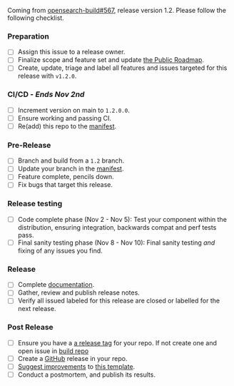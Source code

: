 Coming from [opensearch-build#567](https://github.com/opensearch-project/opensearch-build/issues/567), release version 1.2. Please follow the following checklist.

### Preparation

- [ ] Assign this issue to a release owner.
- [ ] Finalize scope and feature set and update [the Public Roadmap](https://github.com/orgs/opensearch-project/projects/1).
- [ ] Create, update, triage and label all features and issues targeted for this release with `v1.2.0`.

### CI/CD - _Ends Nov 2nd_

- [ ] Increment version on main to `1.2.0.0`.
- [ ] Ensure working and passing CI.
- [ ] Re(add) this repo to the [manifest](https://github.com/opensearch-project/opensearch-build/blob/main/manifests/1.2.0).

### Pre-Release

- [ ] Branch and build from a `1.2` branch.
- [ ] Update your branch in the [manifest](https://github.com/opensearch-project/opensearch-build/blob/main/manifests/1.2.0).
- [ ] Feature complete, pencils down.
- [ ] Fix bugs that target this release.

### Release testing
- [ ] Code complete phase (Nov 2 - Nov 5): Test your component within the distribution, ensuring integration, backwards compat and perf tests pass.
- [ ] Final sanity testing phase (Nov 8 - Nov 10): Final sanity testing *and* fixing of any issues you find.

### Release

- [ ] Complete [documentation](https://github.com/opensearch-project/documentation-website).
- [ ] Gather, review and publish release notes.
- [ ] Verify all issued labeled for this release are closed or labelled for the next release.

### Post Release

- [ ] Ensure you have a [a release tag](https://github.com/opensearch-project/.github/blob/main/RELEASING.md#tagging) for your repo. If not create one and open issue in [build repo](https://github.com/opensearch-project/opensearch-build/issues)
- [ ] Create a [GitHub](https://docs.github.com/en/repositories/releasing-projects-on-github/managing-releases-in-a-repository#creating-a-release) release in your repo.
- [ ] [Suggest improvements](https://github.com/opensearch-project/opensearch-build/issues/new) to [this template](https://github.com/opensearch-project/opensearch-build/meta/templates/releases/release-1.2.0.md).
- [ ] Conduct a postmortem, and publish its results.
